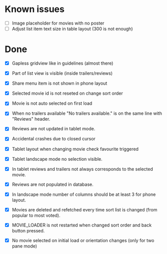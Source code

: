 # Known issues 

- [ ] Image placeholder for movies with no poster
- [ ] Adjust list item text size in table layout (300 is not enough)

# Done

- [x] Gapless gridview like in guidelines (almost there)
- [x] Part of list view is visible (inside trailers/reviews)
- [x] Share menu item is not shown in phone layout
- [x] Selected movie id is not reseted on change sort order
- [x] Movie is not auto selected on first load
- [x] When no trailers available "No trailers available." is on the same line with "Reviews" header.
- [x] Reviews are not updated in tablet mode.
- [x] Accidental crashes due to closed cursor
- [x] Tablet layout when changing movie check favourite triggered
- [x] Tablet landscape mode no selection visible.
- [x] In tablet reviews and trailers not always corresponds to the selected movie.
- [x] Reviews are not populated in database.
- [x] In landscape mode number of columns should be at least 3 for phone layout.
- [x] Movies are deleted and refetched every time sort list is changed (from popular to most voted).
- [x] MOVIE_LOADER is not restarted when changed sort order and back button pressed.
- [x] No movie selected on initial load or orientation changes (only for two pane mode)

